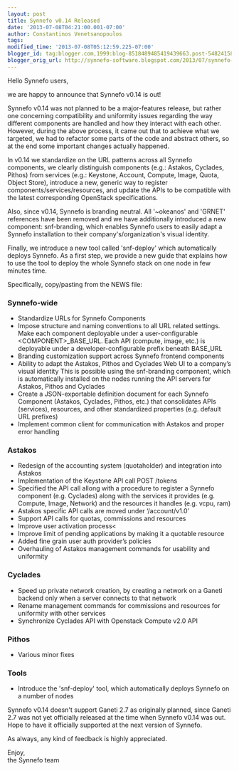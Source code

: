 ```yaml
---
layout: post
title: Synnefo v0.14 Released
date: '2013-07-08T04:21:00.001-07:00'
author: Constantinos Venetsanopoulos
tags: 
modified_time: '2013-07-08T05:12:59.225-07:00'
blogger_id: tag:blogger.com,1999:blog-8518489485419439663.post-548241588343717381
blogger_orig_url: http://synnefo-software.blogspot.com/2013/07/synnefo-v014-released.html
---
```



Hello Synnefo users,

we are happy to announce that Synnefo v0.14 is out!<!--break-->

Synnefo v0.14 was not planned to be a major-features release, but rather one concerning compatibility and uniformity issues regarding the way different components are handled and how they interact with each other. However, during the above process, it came out that to achieve what we targeted, we had to refactor some parts of the code and abstract others, so at the end some important changes actually happened.

In v0.14 we standardize on the URL patterns across all Synnefo components, we clearly distinguish components (e.g.: Astakos, Cyclades, Pithos) from services (e.g.: Keystone, Account, Compute, Image, Quota, Object Store), introduce a new, generic way to register components/services/resources, and update the APIs to be compatible with the latest corresponding OpenStack specifications.

Also, since v0.14, Synnefo is branding neutral. All '~okeanos' and 'GRNET' references have been removed and we have additionally introduced a new component: snf-branding, which enables Synnefo users to easily adapt a Synnefo installation to their company's/organization's visual identity.

Finally, we introduce a new tool called 'snf-deploy' which automatically deploys Synnefo. As a first step, we provide a new guide that explains how to use the tool to deploy the whole Synnefo stack on one node in few minutes time.

Specifically, copy/pasting from the NEWS file:


### Synnefo-wide

*   Standardize URLs for Synnefo Components
*   Impose structure and naming conventions to all URL related settings. Make each component deployable under a user-configurable &lt;COMPONENT&gt;_BASE_URL. Each API (compute, image, etc.) is deployable under a developer-configurable prefix beneath BASE_URL
*   Branding customization support across Synnefo frontend components
*   Ability to adapt the Astakos, Pithos and Cyclades Web UI to a company’s visual identity This is possible using the snf-branding component, which is automatically installed on the nodes running the API servers for Astakos, Pithos and Cyclades
*   Create a JSON-exportable definition document for each Synnefo Component (Astakos, Cyclades, Pithos, etc.) that consolidates APIs (services), resources, and other standardized properties (e.g. default URL prefixes)
*   Implement common client for communication with Astakos and proper error handling

### Astakos

*   Redesign of the accounting system (quotaholder) and integration into Astakos
*   Implementation of the Κeystone API call POST /tokens
*   Specified the API call allong with a procedure to register a Synnefo component (e.g. Cyclades) along with the services it provides (e.g. Compute, Image, Network) and the resources it handles (e.g. vcpu, ram)
*   Astakos specific API calls are moved under ‘/account/v1.0’
*   Support API calls for quotas, commissions and resources</li><li>Improve user activation process<
*   Improve limit of pending applications by making it a quotable resource
*   Added fine grain user auth provider’s policies
*   Overhauling of Astakos management commands for usability and uniformity

### Cyclades

*   Speed up private network creation, by creating a network on a Ganeti backend only when a server connects to that network
*   Rename management commands for commissions and resources for uniformity with other services
*   Synchronize Cyclades API with Openstack Compute v2.0 API

### Pithos
*   Various minor fixes

### Tools
*   Introduce the 'snf-deploy' tool, which automatically deploys Synnefo on a number of nodes

Synnefo v0.14 doesn't support Ganeti 2.7 as originally planned, since Ganeti 2.7 was not yet officially released at the time when Synnefo v0.14 was out. Hope to have it officially supported at the next version of Synnefo.

As always, any kind of feedback is highly appreciated.

Enjoy,  
the Synnefo team